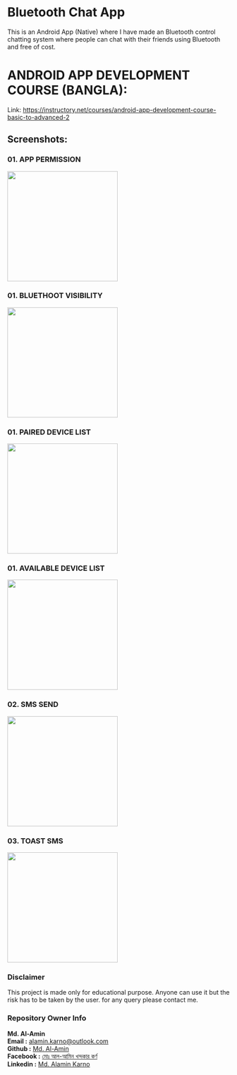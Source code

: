 # Bluetooth Chat App
This is an Android App (Native) where I have made an Bluetooth control chatting system where people can chat with their friends using Bluetooth and free of cost.

# ANDROID APP DEVELOPMENT COURSE (BANGLA):
Link: https://instructory.net/courses/android-app-development-course-basic-to-advanced-2

## Screenshots:

### 01. APP PERMISSION

<img src="https://lh3.googleusercontent.com/eJqSj8I7P4dhSrfpT26dw8bUWAcK6nE_-VKOHkOf8PE-Mvx-kwmtOuKHOUnNS_TKNsn90ko2CWgZJK_phQ0nP_jtcdJ5szbZxB-X8xf0W34zEr1JAKv2LDeKZcn3YEJbjmIs6mIfqvfoqgl3bgpdHjWZOycKAIZz8S-P132yudFzZighH6rDPehhUzUfrnu5NJsFtjITtGu8zxVewnN5wvrgt2ND9MpXSbf9HyVUF9LEAZJx_KcHyrDEcmDncxO52MSA-WXxKMozTkMPa6ms1ui4gM9neFQqoZb799NcXoiAgiv3wZAKPb_BlVx0a1Phc6rI2WbzBpRmDDsYPl32lGITekKiyQ9LD_nPHv8ht6UcZcUgaqneHbwsm17zd_3f4YIjCHfkjL7-_FTGjTbNTXdiPbvuIpER8s-JqgzbK6P7ZZ3sxyIPf-EH_UT80ugz9WsQnWsFcPLGhrUFZWRH92rFZl9AoXfzDU4FjjJkP2LJVj-uPeS6nuH10ZCiIb3KZgQSVInTBkhCue8Lh9jsWLtLSB9O9sXYb5nOYsYvjLUe5Z_Ca7drIG6MJWTHnirTwsSMTZOgSbTNjQ3nva7BYqzjKwNi7AwoNT58qIm0n5JC56SNAQi5hEw5UVY_E4yuXv2_mwdgdzgBW2lWzMJoqP6hioWGx80xiFITXPnZ_IX_UT4bXegg4-rMK4WjT0F7lffxeFQXhj9jqLUsLA22N2rxPw=w413-h894-no?authuser=1" width="250">

### 01. BLUETHOOT VISIBILITY

<img src="https://lh3.googleusercontent.com/TyNXTon2OmxkkEHSod_CV4XXpqQCOlPAs5JAEdRMDyat2RfpJ4pPzB5k2V3Yk80Ycvp1v2E2Fet1J1TTYJ1wGzD9zSpIpSJdSGxgJ63S_Bd2NYTXVFpxvyFwr4otD4JLrPJl1pk_KFSn3tBxgmwIZCX-iTyWYJA8ly3THIiIv6opNobf4RSBkHchD401elOzcWM5YioWltPsrU7LjPz3aSAeFxYCyVXJFcARhsKKDlMdfXem8tfL7t6ne7OBVVM6ZpEjCIzpHe13Ap9OemtZ1hTz6MJ2jrTXNI4DQ5ZH2Xszh2VceDHMFNidPrQyn6UjT_6qNHCILTfboawObPJG4ZHFZ3nQA1-FLO837IO6lkC7ouD-xSmEWNi9A7u8iBset2WZji21Fv5pwaTPcPGZOc09D9ByHI7okU2S_tIa-n2j_1Z7T7V0bjjwUV-3fjyKbn3bsVUNAdhmbwpr_QkiQtUZ5Pf3x3UsLl3BUoxyezTb-i6c09UM_QBGa57lT-YcNtObaXFIIF_7yW9mzLFrx2Q_dRhotWF4z044Msn0LhJJ7162TNcfXnJ4CqUXLJiCQsKTzwvOVUaUMgoqpoqeP_fseSJvN4RK9CskIjrfC-L30-F8r4xTCST5zVvEyZpoDvoV0X8_wXaGit9H9LRhMdTig3polIE3WNniqdiN0jJLVrRRqufFZTbATf40-RS2lYAWL-wjzYqn61YlUIt9yF62Kw=w413-h894-no?authuser=1" width="250">

### 01. PAIRED DEVICE LIST

<img src="https://lh3.googleusercontent.com/hKkbAmMu4yi88saXIgMUoousHvDbyszn4jlqNVeGqDnw-Y-y-V01zuIJRUSh6r30x-XsVKY1My3kavELlFFOLcSeZVLaE3r_c32-ld-1dgyTPaELGprlJbJyObjjDlA_bA_snZ5j_KhUJoAimCLAJpUE5bqGgFIlUZNPugf2bcoN_skFYZv-rCFe2fSVZCuohSNQm9W7p1la8fHVhOR7eSVOP8j3eMypKbDUbNC7gFDJA_WCCdf621KAIdaJuS03uWIjU9wSE_YFTy3vH-HoGhp0HqPuJcWhgxjhMleQt9ZBpoU9orC-fScc09-J3XIfFVydjyhrPnbgOJ3hpEsXNMq7dao98sstO1MeK9AgA18GWYRywiHmWnP5BJRmVO6tIuiMfOsQwaGOavfIzOAQ2jPLiFOiQ-v2LSHEw0psbwD4sclBQfGFavT_7A_NvMs5LST0s3QC2EIFDoHNVWay-wp-4L0TZnBnERnuuobrsKQNMexd4GpOvfrtolfT7pgnZWvq118MvsBJXDTxmjF3hyZQDeZ9V5irhpw22s92-LuiUq1rlkgoF71U3ifBON88UwLssIAGjzp2T3v26hPy8DJmUA6CAyhWeCwHqcOVcbRJhdgo7bvY-xo6yVtoZZWEPpns2XwjXPk_9y5Uq4RZ8TJuqIgRFYAsWG2f18JznFSrC5BDnP-WjESbGAM2Jsk_uyFabe8SkWsLqGtOIW87LpRA1A=w413-h894-no?authuser=1" width="250">

### 01. AVAILABLE DEVICE LIST

<img src="https://lh3.googleusercontent.com/-2YKq1-5oWxFcQvDHpeWiWStYl81zGwpnp4GBfRpP3pwvD7szNwGFkKVNJVNEh-ifAeIHwLErz797WBCtGp5CjP1wqoILNUzcdk1K0sd2yUCRaFR3rlXhO2hOjhrC2MP2GGUr3FTNMcwnMGJxWAUwiJMWZButBBitI3miwXh-Xmk5mslQo8MpuIxEfIyZKRvURDn-vu1OmM2Qf8HLE7MouFMBgSdCc95CMroe1sgxkkR9C4nObZGpeU_1fAuKje0ybALHok9eqs1MNkhTrWMiZ-WALo-_hdRPHkT2FHoc_t-qG3AOFHKq4JkTgUA2x3Iko9EAO7lmCiWMs9LcVuT7w7OCMlzIYkMnzZbNdti8b7CvBITXSKwdh7TBW73q8TaNt_Lr2VI4Q2EYqLDl_imPAmkEMiZ1VQ1lQrb8Zw4AD7Za-ao7V-7Rlcngl-JT4MjbAaRL37S26-LyFDnyuC9JxmRjvr9G1O2YJNdnr2MQpqt1GWvCoY-06CNrWZ54oiwEqtqWnaIGk4t2NHzHjlUezEOtLzOTZGC1lqjMS0jE4C9A-dpLhnVhkGeBbn585eFSIApRf20RlOGNbAXssojnWCiITwKImp5hCmw4Sc4M79de3jAbM42EH3B8tstZ1wVun_-3PwmE-G1S2l0lOPB_jz6guisasvdoEmmQs8PPx4e6f6WhVUmhqFdxwFrHq0rpiB3gIeBzaEM-4BHHtQz8LOdyg=w413-h894-no?authuser=1" width="250">

### 02. SMS SEND

<img src="https://lh3.googleusercontent.com/sJztFzjvlcMjSYiylj3ZROPGhDS-IL2p6sA46fF-mbA5wSX22be6IvWJXplK4VFF6f4WuhMTy_b5DMgOeMXdMQMef34AsTfM6_zFncmxHINAMWbEYT9k_toKriN6ud-cABybkU63Di9cpvzgVVhdUP2PTKa8fW6xA2L007ndNTcLIAsMqqgmfjhDDbUzTGpi4m6hxaI3twYjvXBPyzNSzJAnc0d29A-kh-nAqovPG2ZA4N0VQCPulgodEpwEU_pCaQVLtUxvHJmfe6Edia7yPU4JetA9XxgjHSw3FDBNzApE3V-Rbc6yADjeFAu5dPb1t12u5tGME3b0PP65RMkjcN5iIOk3-64sgMSFQbTwCFBmUhcvVh4WIhjXPFhTHn87Z_zZV6Pg9020-1BX8UL5naGYPGRKrsstzcATfYq82f0AA3v9R7MBt9z_HwPrriArPY65Ht6ZKzARiMqWzgdAwdknP6zXaU58Kbra8VWprayJS7ltouzxLTVNgkA9RHoxkrPFc28e6hvEybqNhkecLJ7C3rFndMrVbYsQDA0jO7eNu8ZFdsAh_6bbMG3k-o8Datd5ep0tuCUjHSbHmqP9gvAfesJa3x8XNJ9hod-Ouo-9UQ1rXO5RDS0_zlQlC0NdFkez0s9iKanSRkDwf2f7xZB-2XC45Ld49FHy-wkRqm--E9859Id2T4oNUO3A69VYGj5WORtK4N1Xc4vROcSxLKfkqQ=w413-h894-no?" width="250">

### 03. TOAST SMS

<img src="https://lh3.googleusercontent.com/cUZNL-BvPoE5FFHRBr7dPJ5oBqAefKDgsJzwctC1Bo9QUs0u021BpOkIN-uWA31zyGgtVFSXudwn1Vg10XHC-fLp_PrGLCUe-p11oDTYITL_PhKkhdVLwwIAxXlhAN9APr1Ir3b101n0155V9EUmsbYcxfMxxC4Lq9vjc6mSEaP8jjLCCn1GWismTXHV7jC8PguDXONFO5Gm8WoK1_GFnKIIE-Ur2P3iw_Y4epvgn7lpgGp8VRpRRgArT6_io9asW8XDnVusgUZydayqb2Tt9qMG4RZKk2VCAFldx6jkNCuxaY0gn1ukdgQ_Bqw5EW9CWjuM8zxNmPOCiAgNj-M8YLzjdOCdcB9yMTKOY42p97GhgVHA8yRRToce6rpZhk6AWFEM5yzR83bfw2iKAbWTY5QAH_0yxROVtarCGdfSovWoPoPeWcdw5XI2ciPw850CUxUqfDYGD5ggojMe72AZ_6mfluxr4HTgBBMmRHotBL80LFOjGOTFyl5-r9MojsSZKjkZP5kAJMnaEqtWKoeURslzYWjj6BLb6x7bYhd1uQC4gWOYwLGqAJbw4bytZ3yVajBO3IKw1Gd9RG7prgUpzwaPsGXyvF3hmEnAjlv3P3c8btHZg1J7qTLDntqZiG5XNhFSxWp8fX_XObkmt52lNLLmrioMktwhfYWBB_VXNBUZeyivcjCz3SIqLKStdNHaiaNx7CthuKAkmUnTVG7RjeavLw=w413-h894-no?" width="250">

### Disclaimer
This project is made only for educational purpose. Anyone can use it but the risk has to be taken by the user.
for any query please contact me.

### Repository Owner Info

__Md. Al-Amin__ <br>
__Email :__ [ alamin.karno@outlook.com ](mailto:alamin.karno@outlook.com) <br>
__Github :__ [Md. Al-Amin](https://github.com/karno786)<br>
__Facebook :__ [মোঃ আল-আমিন খন্দকার কর্ণ](https://facebook.com/alamin.kanro786) <br>
__Linkedin :__ [Md. Alamin Karno](https://www.linkedin.com/in/alaminkarno/)
<br>
